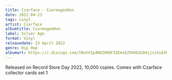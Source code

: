```yaml
---
title: Czarface - Czarmageddon
date: 2022-04-23
tags: vinyl
artist: Czarface
albumtitle: Czarmageddon
label: Silver Age
format: Vinyl
releasedate: 23 April 2022
genre: Hip Hop
albumart: https://i.discogs.com/fBxVXIpdW0ZhMdF3IEmzEZVHX6d284jjsiXiA3KvWPE/rs:fit/g:sm/q:90/h:594/w:600/czM6Ly9kaXNjb2dz/LWRhdGFiYXNlLWlt/YWdlcy9SLTIyOTcw/NjMwLTE2NTA4Mjkw/MDktMzkzNi5qcGVn.jpeg
---
```


Released on Record Store Day 2022, 10,000 copies. Comes with Czarface collector cards set 1